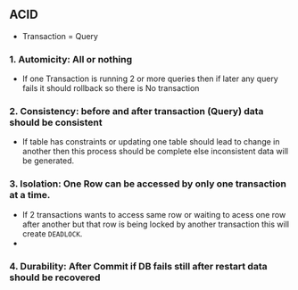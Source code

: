 ## ACID
- Transaction = Query
### 1. Automicity: All or nothing
- If one Transaction is running 2 or more queries then if later any query fails it should rollback so there is No transaction
### 2. Consistency: before and after transaction (Query) data should be consistent
- If table has constraints or updating one table should lead to change in another then this process should be complete else inconsistent data will be generated.
### 3. Isolation:  One Row can be accessed by only one transaction at a time.
- If 2 transactions wants to access same row or waiting to acess one row after another but that row is being locked by another transaction this will create `DEADLOCK`.
- 
### 4. Durability: After Commit if DB fails still after restart data should be recovered